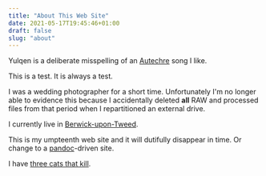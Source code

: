```yaml
---
title: "About This Web Site"
date: 2021-05-17T19:45:46+01:00
draft: false
slug: "about"
---
```


Yulqen is a deliberate misspelling of an [Autechre](https://en.wikipedia.org/wiki/Autechre) song I like.

This is a test. It is always a test.

I was a wedding photographer for a short time. Unfortunately I'm no longer able to evidence this because I accidentally deleted **all** RAW and processed files from that period when I repartitioned an external drive.

I currently live in [Berwick-upon-Tweed](https://en.wikipedia.org/wiki/Berwick-upon-Tweed).

This is my umpteenth web site and it will dutifully disappear in time. Or change to a [pandoc](https://pandoc.org)-driven site.

I have [three cats that kill](../blog/cats/cat_kills/).
